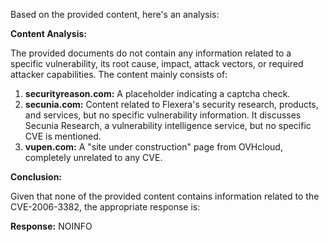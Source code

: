 Based on the provided content, here's an analysis:

**Content Analysis:**

The provided documents do not contain any information related to a specific vulnerability, its root cause, impact, attack vectors, or required attacker capabilities. The content mainly consists of:

1.  **securityreason.com:**  A placeholder indicating a captcha check.
2.  **secunia.com:** Content related to Flexera's security research, products, and services, but no specific vulnerability information. It discusses Secunia Research, a vulnerability intelligence service, but no specific CVE is mentioned.
3.  **vupen.com:**  A "site under construction" page from OVHcloud, completely unrelated to any CVE.

**Conclusion:**

Given that none of the provided content contains information related to the CVE-2006-3382, the appropriate response is:

**Response:** NOINFO